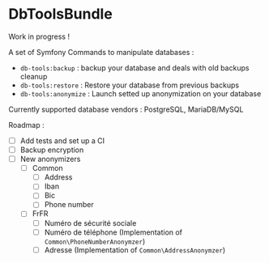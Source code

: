 # DbToolsBundle

Work in progress !

A set of Symfony Commands to manipulate databases :

- `db-tools:backup` : backup your database and deals with old backups cleanup
- `db-tools:restore` : Restore your database from previous backups
- `db-tools:anonymize` : Launch setted up anonymization on your database

Currently supported database vendors : PostgreSQL, MariaDB/MySQL

Roadmap :

- [ ] Add tests and set up a CI
- [ ] Backup encryption
- [ ] New anonymizers
  - [ ] Common
    - [ ] Address
    - [ ] Iban
    - [ ] Bic
    - [ ] Phone number
  - [ ] FrFR
    - [ ] Numéro de sécurité sociale
    - [ ] Numéro de téléphone (Implementation of `Common\PhoneNumberAnonymzer`)
    - [ ] Adresse (Implementation of `Common\AddressAnonymzer`)
